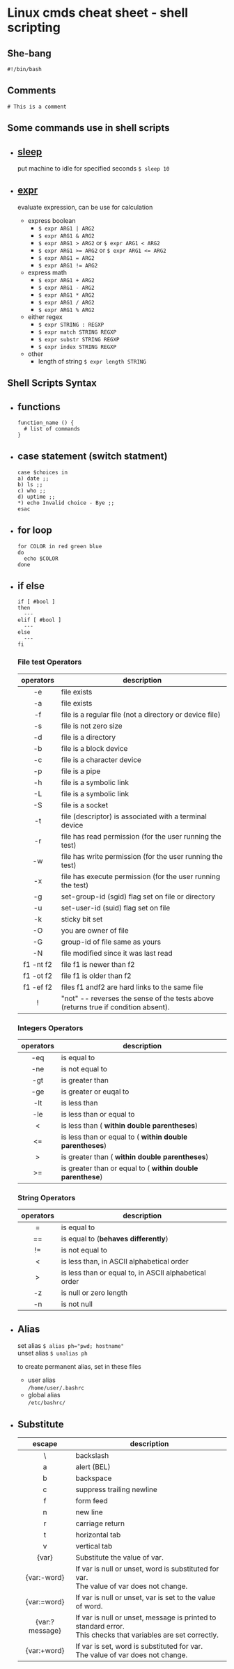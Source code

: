 # Linux cmds cheat sheet - shell scripting

## She-bang

`#!/bin/bash`

## Comments

`# This is a comment`

## Some commands use in shell scripts

- ## [sleep](https://www.ss64.com/bash/sleep.html)

  put machine to idle for specified seconds `$ sleep 10`

- ## [expr](https://www.ss64.com/bash/expr.html)

  evaluate expression, can be use for calculation

  - express boolean
    - `$ expr ARG1 | ARG2`
    - `$ expr ARG1 & ARG2`
    - `$ expr ARG1 > ARG2` or `$ expr ARG1 < ARG2`
    - `$ expr ARG1 >= ARG2` or `$ expr ARG1 <= ARG2`
    - `$ expr ARG1 = ARG2`
    - `$ expr ARG1 != ARG2`
  - express math
    - `$ expr ARG1 + ARG2`
    - `$ expr ARG1 - ARG2`
    - `$ expr ARG1 * ARG2`
    - `$ expr ARG1 / ARG2`
    - `$ expr ARG1 % ARG2`
  - either regex
    - `$ expr STRING : REGXP`
    - `$ expr match STRING REGXP`
    - `$ expr substr STRING REGXP`
    - `$ expr index STRING REGXP`
  - other
    - length of string `$ expr length STRING`

## Shell Scripts Syntax

- ## functions

  ```
  function_name () {
    # list of commands
  }
  ```

- ## case statement (switch statment)

  ```
  case $choices in
  a) date ;;
  b) ls ;;
  c) who ;;
  d) uptime ;;
  *) echo Invalid choice - Bye ;;
  esac
  ```

- ## for loop

  ```
  for COLOR in red green blue
  do
    echo $COLOR
  done
  ```

- ## if else

  ```
  if [ #bool ]
  then
    ---
  elif [ #bool ]
    ---
  else
    ---
  fi
  ```

  ### File test Operators

  | operators | description                                                                          |
  | :-------: | ------------------------------------------------------------------------------------ |
  |    -e     | file exists                                                                          |
  |    -a     | file exists                                                                          |
  |    -f     | file is a regular file (not a directory or device file)                              |
  |    -s     | file is not zero size                                                                |
  |    -d     | file is a directory                                                                  |
  |    -b     | file is a block device                                                               |
  |    -c     | file is a character device                                                           |
  |    -p     | file is a pipe                                                                       |
  |    -h     | file is a symbolic link                                                              |
  |    -L     | file is a symbolic link                                                              |
  |    -S     | file is a socket                                                                     |
  |    -t     | file (descriptor) is associated with a terminal device                               |
  |    -r     | file has read permission (for the user running the test)                             |
  |    -w     | file has write permission (for the user running the test)                            |
  |    -x     | file has execute permission (for the user running the test)                          |
  |    -g     | set-group-id (sgid) flag set on file or directory                                    |
  |    -u     | set-user-id (suid) flag set on file                                                  |
  |    -k     | sticky bit set                                                                       |
  |    -O     | you are owner of file                                                                |
  |    -G     | group-id of file same as yours                                                       |
  |    -N     | file modified since it was last read                                                 |
  | f1 -nt f2 | file f1 is newer than f2                                                             |
  | f1 -ot f2 | file f1 is older than f2                                                             |
  | f1 -ef f2 | files f1 andf2 are hard links to the same file                                       |
  |     !     | \"not\" -- reverses the sense of the tests above (returns true if condition absent). |

  ### Integers Operators

  | operators | description                                                 |
  | :-------: | ----------------------------------------------------------- |
  |    -eq    | is equal to                                                 |
  |    -ne    | is not equal to                                             |
  |    -gt    | is greater than                                             |
  |    -ge    | is greater or euqal to                                      |
  |    -lt    | is less than                                                |
  |    -le    | is less than or equal to                                    |
  |     <     | is less than ( **within double parentheses**)               |
  |    <=     | is less than or equal to ( **within double parentheses**)   |
  |     >     | is greater than ( **within double parentheses**)            |
  |    >=     | is greater than or equal to ( **within double parenthese**) |

  ### String Operators

  | operators | description                                           |
  | :-------: | ----------------------------------------------------- |
  |     =     | is equal to                                           |
  |    ==     | is equal to (**behaves differently**)                 |
  |    !=     | is not equal to                                       |
  |     <     | is less than, in ASCII alphabetical order             |
  |     >     | is less than or equal to, in ASCII alphabetical order |
  |    -z     | is null or zero length                                |
  |    -n     | is not null                                           |

- ## Alias

  set alias `$ alias ph="pwd; hostname"`  
  unset alias `$ unalias ph`

  to create permanent alias, set in these files

  - user alias  
    `/home/user/.bashrc`
  - global alias  
    `/etc/bashrc/`

- ## Substitute
  |     escape     | description                                                                                                      |
  | :------------: | ---------------------------------------------------------------------------------------------------------------- |
  |       \\       | backslash                                                                                                        |
  |       a        | alert (BEL)                                                                                                      |
  |       b        | backspace                                                                                                        |
  |       c        | suppress trailing newline                                                                                        |
  |       f        | form feed                                                                                                        |
  |       n        | new line                                                                                                         |
  |       r        | carriage return                                                                                                  |
  |       t        | horizontal tab                                                                                                   |
  |       v        | vertical tab                                                                                                     |
  |     {var}      | Substitute the value of var.                                                                                     |
  |  {var:-word}   | If var is null or unset, word is substituted for var. <br>The value of var does not change.                      |
  |  {var:=word}   | If var is null or unset, var is set to the value of word.                                                        |
  | {var:?message} | If var is null or unset, message is printed to standard error. <br>This checks that variables are set correctly. |
  |  {var:+word}   | If var is set, word is substituted for var. <br>The value of var does not change.                                |

